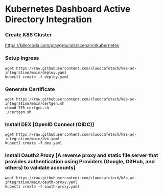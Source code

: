 # Kubernetes Dashboard Active Directory Integration

### Create K8S Cluster

https://killercoda.com/playgrounds/scenario/kubernetes

### Setup Ingress
```
wget https://raw.githubusercontent.com/cloudcafetech/k8s-ad-integration/main/deploy.yaml
kubectl create -f deploy.yaml
```

### Generate Certificate 
```
wget https://raw.githubusercontent.com/cloudcafetech/k8s-ad-integration/main/certgen.sh
chmod 755 certgen.sh
./certgen.sh
```

### Install DEX [OpenID Connect (OIDC)]
```
wget https://raw.githubusercontent.com/cloudcafetech/k8s-ad-integration/main/dex.yaml
kubectl create -f dex.yaml
```

### Install Oauth2 Proxy [A reverse proxy and static file server that provides authentication using Providers (Google, GitHub, and others) to validate accounts]
```
wget https://raw.githubusercontent.com/cloudcafetech/k8s-ad-integration/main/oauth-proxy.yaml
kubectl create -f oauth-proxy.yaml
```
